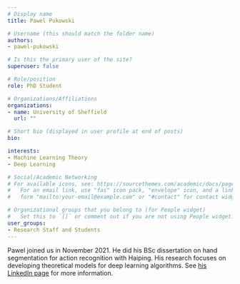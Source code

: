 ```yaml
---
# Display name
title: Pawel Pukowski

# Username (this should match the folder name)
authors:
- pawel-pukowski

# Is this the primary user of the site?
superuser: false

# Role/position
role: PhD Student

# Organizations/Affiliations
organizations:
- name: University of Sheffield
  url: ""

# Short bio (displayed in user profile at end of posts)
bio: 

interests:
- Machine Learning Theory
- Deep Learning

# Social/Academic Networking
# For available icons, see: https://sourcethemes.com/academic/docs/page-builder/#icons
#   For an email link, use "fas" icon pack, "envelope" icon, and a link in the
#   form "mailto:your-email@example.com" or "#contact" for contact widget.

# Organizational groups that you belong to (for People widget)
#   Set this to `[]` or comment out if you are not using People widget.
user_groups:
- Research Staff and Students
---
```


Pawel joined us in November 2021. He did his BSc dissertation on hand segmentation for action recognition with Haiping. His research focuses on developing theoretical models for deep learning algorithms. See [his LinkedIn page](https://www.linkedin.com/in/pawel-pukowski-503884180/?originalSubdomain=uk) for more information.
